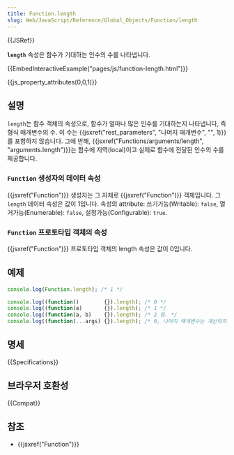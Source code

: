 ```yaml
---
title: Function.length
slug: Web/JavaScript/Reference/Global_Objects/Function/length
---
```

{{JSRef}}

**`length`** 속성은 함수가 기대하는 인수의 수를 나타냅니다.

{{EmbedInteractiveExample("pages/js/function-length.html")}}

{{js_property_attributes(0,0,1)}}

## 설명

`length`는 함수 객체의 속성으로, 함수가 얼마나 많은 인수를 기대하는지 나타냅니다, 즉 형식 매개변수의 수. 이 수는 {{jsxref("rest_parameters", "나머지 매개변수", "", 1)}}를 포함하지 않습니다. 그에 반해, {{jsxref("Functions/arguments/length", "arguments.length")}}는 함수에 지역(local)이고 실제로 함수에 전달된 인수의 수를 제공합니다.

### `Function` 생성자의 데이터 속성

{{jsxref("Function")}} 생성자는 그 자체로 {{jsxref("Function")}} 객체입니다. 그 `length` 데이터 속성은 값이 1입니다. 속성의 attribute: 쓰기가능(Writable): `false`, 열거가능(Enumerable): `false`, 설정가능(Configurable): `true`.

### `Function` 프로토타입 객체의 속성

{{jsxref("Function")}} 프로토타입 객체의 length 속성은 값이 0입니다.

## 예제

```js
console.log(Function.length); /* 1 */

console.log((function()        {}).length); /* 0 */
console.log((function(a)       {}).length); /* 1 */
console.log((function(a, b)    {}).length); /* 2 등. */
console.log((function(...args) {}).length); /* 0, 나머지 매개변수는 계산되지 않음 */
```

## 명세

{{Specifications}}

## 브라우저 호환성

{{Compat}}

## 참조

- {{jsxref("Function")}}
